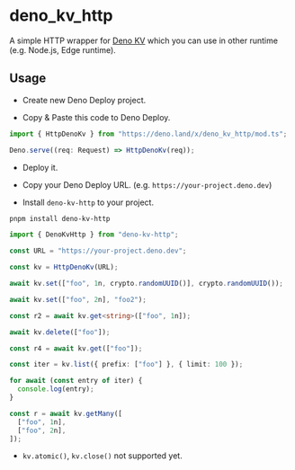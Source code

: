# deno_kv_http

A simple HTTP wrapper for [Deno KV](https://deno.land/manual@v1.36.1/runtime/kv) which you can use in other runtime (e.g. Node.js, Edge runtime).

## Usage

- Create new Deno Deploy project.

- Copy & Paste this code to Deno Deploy.

```ts
import { HttpDenoKv } from "https://deno.land/x/deno_kv_http/mod.ts";

Deno.serve((req: Request) => HttpDenoKv(req));
```

- Deploy it.

- Copy your Deno Deploy URL. (e.g. `https://your-project.deno.dev`)

- Install `deno-kv-http` to your project.

```sh
pnpm install deno-kv-http
```

```ts
import { DenoKvHttp } from "deno-kv-http";

const URL = "https://your-project.deno.dev";

const kv = HttpDenoKv(URL);
```

```ts
await kv.set(["foo", 1n, crypto.randomUUID()], crypto.randomUUID());

await kv.set(["foo", 2n], "foo2");

const r2 = await kv.get<string>(["foo", 1n]);

await kv.delete(["foo"]);

const r4 = await kv.get(["foo"]);

const iter = kv.list({ prefix: ["foo"] }, { limit: 100 });

for await (const entry of iter) {
  console.log(entry);
}

const r = await kv.getMany([
  ["foo", 1n],
  ["foo", 2n],
]);
```

- `kv.atomic()`, `kv.close()` not supported yet.
